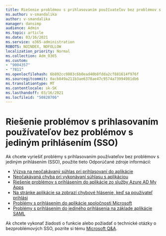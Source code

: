 ```yaml
---
title: Riešenie problémov s prihlasovaním používateľov bez problémov s jediným prihlásením (SSO)
ms.author: v-smandalika
author: v-smandalika
manager: dansimp
audience: Admin
ms.topic: article
ms.date: 03/16/2021
ms.service: o365-administration
ROBOTS: NOINDEX, NOFOLLOW
localization_priority: Normal
ms.collection: Adm_O365
ms.custom:
- "9004357"
- "7811"
ms.openlocfilehash: 6b892cc9803c6b0ead40b8fdda2cf881614f976f
ms.sourcegitcommit: 0acb849a211b3ae6378ae47c9574a73994981db6
ms.translationtype: MT
ms.contentlocale: sk-SK
ms.lasthandoff: 03/16/2021
ms.locfileid: "50828706"
---
```

# <a name="troubleshoot-seamless-single-sign-on-sso-user-sign-in-issues"></a>Riešenie problémov s prihlasovaním používateľov bez problémov s jediným prihlásením (SSO)

Ak chcete vyriešiť problémy s prihlasovaním používateľov bez problémov s jediným prihlásením (SSO), použite tieto Odporúčané zdroje informácií:

- [Výzva na neočakávaný súhlas pri prihlasovaní do aplikácie](https://docs.microsoft.com/azure/active-directory/manage-apps/application-sign-in-unexpected-user-consent-prompt) 
- [Neočakávaná chyba pri vykonávaní súhlasu s aplikáciou](https://docs.microsoft.com/azure/active-directory/manage-apps/application-sign-in-unexpected-user-consent-error) 
- [Riešenie problémov s prihlásením do aplikácie zo služby Azure AD My Apps](https://docs.microsoft.com/azure/active-directory/manage-apps/application-sign-in-other-problem-access-panel) 
- [Na stránke aplikácie sa zobrazí chybové hlásenie, keď sa používateľ prihlási](https://docs.microsoft.com/azure/active-directory/manage-apps/application-sign-in-problem-application-error)
- [Problémy s prihlásením do aplikácie spoločnosti Microsoft](https://docs.microsoft.com/azure/active-directory/manage-apps/application-sign-in-problem-first-party-microsoft) 
- [Problémy s prihlásením do jediného prihlásenia na základe aplikácie SAML](https://docs.microsoft.com/azure/active-directory/manage-apps/application-sign-in-problem-federated-sso-gallery)

Ak chcete vykonať žiadosti o funkcie alebo požiadať o technické otázky o bezproblémových SSO, pozrite si tému [Microsoft Q&A](https://docs.microsoft.com/answers/topics/azure-ad-single-sign-on.html).

